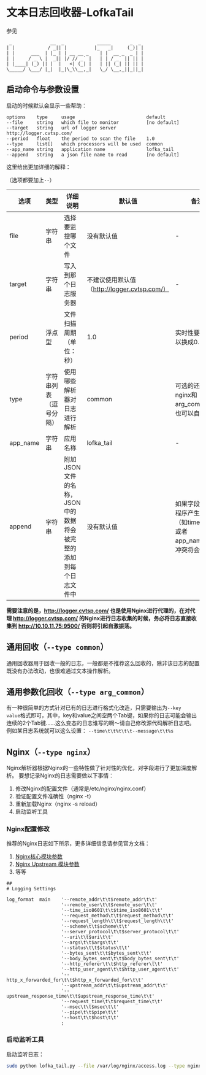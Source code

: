 # 文本日志回收器-LofkaTail

参见

```
 _              __  _            _____       _  _
| |            / _|| |          |_   _|     (_)| |
| |      ___  | |_ | | __ __ _    | |  __ _  _ | |
| |     / _ \ |  _|| |/ // _` |   | | / _` || || |
| |____| (_) || |  |   <| (_| |   | || (_| || || |
\_____/ \___/ |_|  |_|\_\\__,_|   \_/ \__,_||_||_|
```
## 启动命令与参数设置
启动的时候默认会显示一些帮助：
```
options    type     usage                          default
--file     string   which file to monitor          [no default]
--target   string   url of logger server           http://logger.cvtsp.com/
--period   float    the period to scan the file    1.0
--type     list[]   which processors will be used  common
--app_name string   application name               lofka_tail
--append   string   a json file name to read       [no default]
```

这里给出更加详细的解释：

（选项都要加上`--`）

|选项|类型|详细说明|默认值|备注|
|-|-|-|-|-|
|file   |字符串   |选择要监控哪个文件   |没有默认值   |-|
|target   |字符串   |写入到那个日志服务器   | 不建议使用默认值（http://logger.cvtsp.com/）   |-|
|period   |浮点型   |文件扫描周期（单位：秒）   | 1.0  |实时性要求高可以换成0.3之类|
|type   |字符串列表（逗号分隔）   |使用哪些解析器对日志进行解析   | common |可选的还有nginx和arg_common，也可以自己扩展|
|app_name   |字符串   |应用名称   | lofka_tail   |-|
|append   |字符串   |附加JSON文件的名称，JSON中的数据将会被完整的添加到每个日志文件中   | 没有默认值   |如果字段和其他程序产生字段（如timestamp或者app_name）有冲突将会被覆盖|

**需要注意的是，http://logger.cvtsp.com/ 也是使用Nginx进行代理的，在对代理 http://logger.cvtsp.com/ 的Nginx进行日志收集的时候，务必将日志直接收集到 http://10.10.11.75:9500/ 否则将引起自激振荡。**

## 通用回收（`--type common`）
通用回收器用于回收一般的日志，一般都是不推荐这么回收的，除非该日志的配置既没有办法改动，也很难通过文本操作解析。

## 通用参数化回收（`--type arg_common`）
有一种很简单的方式针对已有的日志进行格式化改造，只需要输出为`--key  value`格式即可，其中，key和value之间空两个Tab键，如果你的日志可能会输出连续的2个Tab键……这么变态的日志谁写的啊～请自己修改源代码解析日志吧。
例如某日志系统就可以这么设置：
`--time\t\t%t\t\t--message\t\t%s`

## Nginx（`--type nginx`）
Nginx解析器根据Nginx的一些特性做了针对性的优化，对字段进行了更加深度解析。
要想记录Nginx的日志需要做以下事情：

1. 修改Nginx的配置文件（通常是/etc/nginx/nginx.conf）
2. 验证配置文件准确性（nginx -t）
3. 重新加载Nginx（nginx -s reload）
4. 启动监听工具

### Nginx配置修改
推荐的Nginx日志如下所示，更多详细信息请参见官方文档：

1. [Nginx核心模块参数](http://nginx.org/en/docs/http/ngx_http_core_module.html#variables)
2. [Nginx Upstream 模块参数](http://nginx.org/en/docs/http/ngx_http_upstream_module.html#variables)
3. 等等

```nginx
##
# Logging Settings

log_format	main	'--remote_addr\t\t$remote_addr\t\t'
                    '--remote_user\t\t$remote_user\t\t'
                    '--time_iso8601\t\t$time_iso8601\t\t'
                    '--request_method\t\t$request_method\t\t'
                    '--request_length\t\t$request_length\t\t'
                    '--scheme\t\t$scheme\t\t'
                    '--server_protocol\t\t$server_protocol\t\t'
                    '--uri\t\t$uri\t\t'
                    '--args\t\t$args\t\t'
                    '--status\t\t$status\t\t'
                    '--bytes_sent\t\t$bytes_sent\t\t'
                    '--body_bytes_sent\t\t$body_bytes_sent\t\t'
                    '--http_referer\t\t$http_referer\t\t'
                    '--http_user_agent\t\t$http_user_agent\t\t'
                    '--http_x_forwarded_for\t\t$http_x_forwarded_for\t\t'
                    '--upstream_addr\t\t$upstream_addr\t\t'
                    '--upstream_response_time\t\t$upstream_response_time\t\t'
                    '--request_time\t\t$request_time\t\t'
                    '--msec\t\t$msec\t\t'
                    '--pipe\t\t$pipe\t\t'
                    '--host\t\t$host\t\t'
                    ;
```

### 启动监听工具
启动监听日志：
```bash
sudo python lofka_tail.py --file /var/log/nginx/access.log --type nginx --app_name 服务器的标识名称 --target http://10.10.11.75:9500/
```
